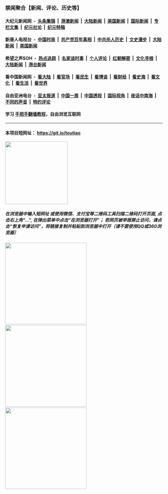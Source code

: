 ### 禁闻聚合【新闻、评论、历史等】

#### 大纪元新闻网 &nbsp;-&nbsp; [头条集锦](indexes/E头条集锦.md?t=02172233) &nbsp;|&nbsp; [港澳新闻](indexes/E港澳新闻.md?t=02172233)  &nbsp;|&nbsp; [大陆新闻](indexes/E大陆新闻.md?t=02172233) &nbsp;|&nbsp; [美国新闻](indexes/E美国新闻.md?t=02172233) &nbsp;|&nbsp; [国际新闻](indexes/E国际新闻.md?t=02172233) &nbsp;|&nbsp; [专栏文集](indexes/E专栏文集.md?t=02172233) &nbsp;|&nbsp; [纪元社论](indexes/E纪元社论.md?t=02172233) &nbsp;|&nbsp; [纪元特稿](indexes/E纪元特稿.md?t=02172233) 

#### 新唐人电视台 &nbsp;-&nbsp; [中国时局](indexes/N中国时局.md?t=02172233) &nbsp;|&nbsp; [共产党百年真相](indexes/N共产党百年真相.md?t=02172233) &nbsp;|&nbsp; [中共杀人历史](indexes/N中共杀人历史.md?t=02172233) &nbsp;|&nbsp; [文史漫步](indexes/N文史漫步.md?t=02172233) &nbsp;|&nbsp; [大陆新闻](indexes/N大陆新闻.md?t=02172233) &nbsp;|&nbsp; [美国新闻](indexes/N美国新闻.md?t=02172233)

#### 希望之声SOH &nbsp;-&nbsp; [热点追踪](indexes/H热点追踪.md?t=02172233) &nbsp;|&nbsp; [名家谈时事](indexes/H名家谈时事.md?t=02172233) &nbsp;|&nbsp; [个人评论](indexes/H个人评论.md?t=02172233)  &nbsp;|&nbsp; [红朝解密](indexes/H红朝解密.md?t=02172233) &nbsp;|&nbsp; [文化寻根](indexes/H文化寻根.md?t=02172233) &nbsp;|&nbsp; [大陆新闻](indexes/H大陆新闻.md?t=02172233) &nbsp;|&nbsp; [港台新闻](indexes/H港台新闻.md?t=02172233)

#### 看中国新闻网 &nbsp;-&nbsp; [看大陆](indexes/S看大陆.md?t=02172233) &nbsp;|&nbsp; [看官场](indexes/S看官场.md?t=02172233) &nbsp;|&nbsp; [看民生](indexes/S看民生.md?t=02172233)  &nbsp;|&nbsp; [看博谈](indexes/S看博谈.md?t=02172233) &nbsp;|&nbsp; [看财经](indexes/S看财经.md?t=02172233) &nbsp;|&nbsp; [看史海](indexes/S看史海.md?t=02172233) &nbsp;|&nbsp; [看文化](indexes/S看文化.md?t=02172233) &nbsp;|&nbsp; [看生活](indexes/S看生活.md?t=02172233) &nbsp;|&nbsp; [看世界](indexes/S看世界.md?t=02172233)

#### 自由亚洲电台 &nbsp;-&nbsp; [亚太报道](indexes/R亚太报道.md?t=02172233) &nbsp;|&nbsp; [中国一周](indexes/R中国一周.md?t=02172233) &nbsp;|&nbsp; [中国透视](indexes/R中国透视.md?t=02172233)  &nbsp;|&nbsp; [国际视角](indexes/R国际视角.md?t=02172233) &nbsp;|&nbsp; [夜话中南海](indexes/R夜话中南海.md?t=02172233) &nbsp;|&nbsp; [不同的声音](indexes/R不同的声音.md?t=02172233) &nbsp;|&nbsp; [特约评论](indexes/R特约评论.md?t=02172233)

#### 学习 [手把手翻墙教程](https://github.com/gfw-breaker/guides/wiki)，自由浏览互联网

----

#### 本项目短网址： https://git.io/toutiao
<img src="https://raw.githubusercontent.com/gfw-breaker/banned-news/master/scripts/img/qr.png" width="200px"/>  

##### 在浏览器中输入短网址 或使用微信、支付宝等二维码工具扫描二维码打开页面, 点击右上角"...", 在弹出菜单中点击“在浏览器打开”； 若网页被举报禁止访问，请点击“恢复申请访问”，将链接复制并粘贴到浏览器中打开（请不要使用QQ或360浏览器）

<img src="https://raw.githubusercontent.com/gfw-breaker/banned-news/master/scripts/img/1.png" width="260px"/> &nbsp; <img src="https://raw.githubusercontent.com/gfw-breaker/banned-news/master/scripts/img/2.png" width="260px"/> &nbsp; <img src="https://raw.githubusercontent.com/gfw-breaker/banned-news/master/scripts/img/3.png" width="260px"/>
